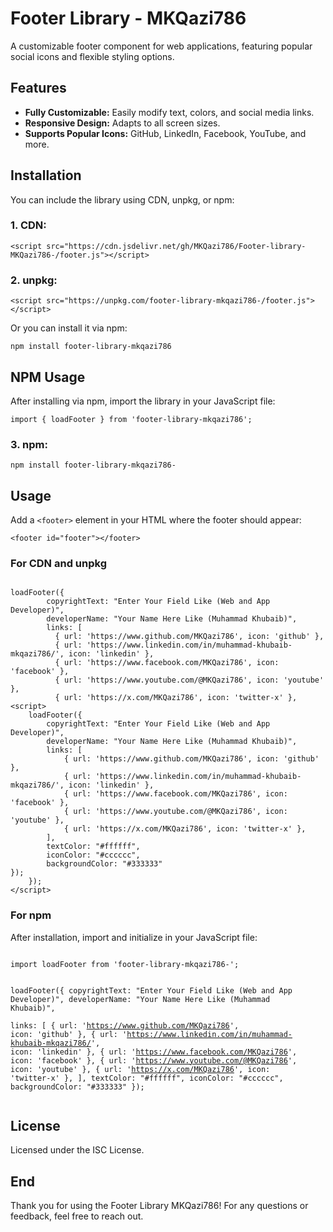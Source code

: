 <h1>Footer Library - MKQazi786</h1>
<p>A customizable footer component for web applications, featuring popular social icons and flexible styling options.</p>

<h2>Features</h2>
<ul>
    <li><b>Fully Customizable:</b> Easily modify text, colors, and social media links.</li>
    <li><b>Responsive Design:</b> Adapts to all screen sizes.</li>
    <li><b>Supports Popular Icons:</b> GitHub, LinkedIn, Facebook, YouTube, and more.</li>
</ul>

<h2>Installation</h2>
<p>You can include the library using CDN, unpkg, or npm:</p>

<h3>1. CDN:</h3>
<pre><code>&lt;script src="https://cdn.jsdelivr.net/gh/MKQazi786/Footer-library-MKQazi786-/footer.js"&gt;&lt;/script&gt;</code></pre>

<h3>2. unpkg:</h3>
<pre><code>&lt;script src="https://unpkg.com/footer-library-mkqazi786-/footer.js"&gt;&lt;/script&gt;</code></pre>
<p>Or you can install it via npm:</p>
<pre><code>npm install footer-library-mkqazi786</code></pre>

<h2>NPM Usage</h2>
<p>After installing via npm, import the library in your JavaScript file:</p>
<pre><code>import { loadFooter } from 'footer-library-mkqazi786';</code></pre>

<h3>3. npm:</h3>
<pre><code>npm install footer-library-mkqazi786-</code></pre>

<h2>Usage</h2>
<p>Add a <code>&lt;footer&gt;</code> element in your HTML where the footer should appear:</p>
<pre><code>&lt;footer id="footer"&gt;&lt;/footer&gt;</code></pre>

<h3>For CDN and unpkg</h3>
<pre><code>
loadFooter({
        copyrightText: "Enter Your Field Like (Web and App Developer)",
        developerName: "Your Name Here Like (Muhammad Khubaib)",  
        links: [
          { url: 'https://www.github.com/MKQazi786', icon: 'github' },
          { url: 'https://www.linkedin.com/in/muhammad-khubaib-mkqazi786/', icon: 'linkedin' },
          { url: 'https://www.facebook.com/MKQazi786', icon: 'facebook' },
          { url: 'https://www.youtube.com/@MKQazi786', icon: 'youtube' },
          { url: 'https://x.com/MKQazi786', icon: 'twitter-x' },
&lt;script&gt;
    loadFooter({
        copyrightText: "Enter Your Field Like (Web and App Developer)",
        developerName: "Your Name Here Like (Muhammad Khubaib)",  
        links: [
            { url: 'https://www.github.com/MKQazi786', icon: 'github' },
            { url: 'https://www.linkedin.com/in/muhammad-khubaib-mkqazi786/', icon: 'linkedin' },
            { url: 'https://www.facebook.com/MKQazi786', icon: 'facebook' },
            { url: 'https://www.youtube.com/@MKQazi786', icon: 'youtube' },
            { url: 'https://x.com/MKQazi786', icon: 'twitter-x' },
        ],
        textColor: "#ffffff",
        iconColor: "#cccccc",
        backgroundColor: "#333333"
});
    });
&lt;/script&gt;
</code></pre>

<h3>For npm</h3>
<p>After installation, import and initialize in your JavaScript file:</p>
<pre><code>
import loadFooter from 'footer-library-mkqazi786-';

loadFooter({
    copyrightText: "Enter Your Field Like (Web and App Developer)",
    developerName: "Your Name Here Like (Muhammad Khubaib)",  
    links: [
        { url: 'https://www.github.com/MKQazi786', icon: 'github' },
        { url: 'https://www.linkedin.com/in/muhammad-khubaib-mkqazi786/', icon: 'linkedin' },
        { url: 'https://www.facebook.com/MKQazi786', icon: 'facebook' },
        { url: 'https://www.youtube.com/@MKQazi786', icon: 'youtube' },
        { url: 'https://x.com/MKQazi786', icon: 'twitter-x' },
    ],
    textColor: "#ffffff",
    iconColor: "#cccccc",
    backgroundColor: "#333333"
});
</code></pre>

<h2>License</h2>
<p>Licensed under the ISC License.</p>

<h2>End</h2>
<p>Thank you for using the Footer Library MKQazi786! For any questions or feedback, feel free to reach out.</p>
